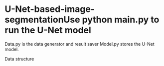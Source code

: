 # U-Net-based-image-segmentationUse python main.py to run the U-Net model
Data.py is the data generator and result saver 
Model.py stores the U-Net model.

Data structure 

